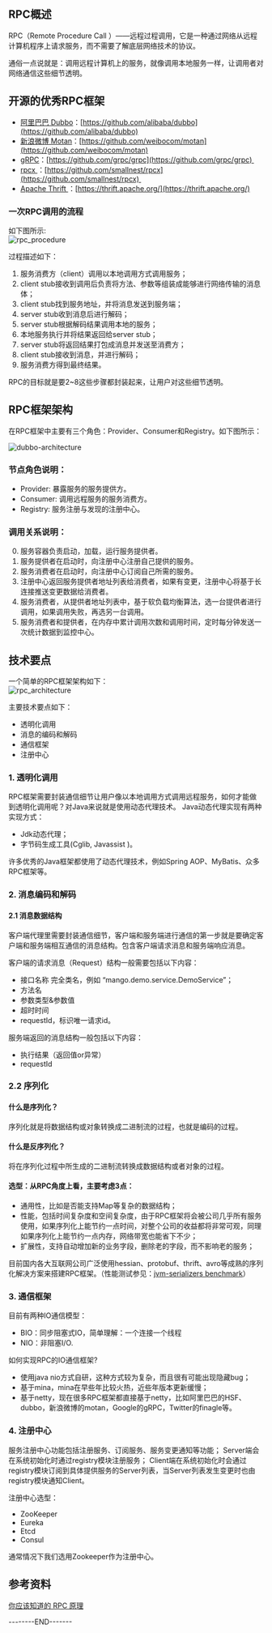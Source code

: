 ## RPC概述
RPC（Remote Procedure Call ）——远程过程调用，它是一种通过网络从远程计算机程序上请求服务，而不需要了解底层网络技术的协议。

通俗一点说就是：调用远程计算机上的服务，就像调用本地服务一样，让调用者对网络通信这些细节透明。

## 开源的优秀RPC框架
* [阿里巴巴 Dubbo](https://github.com/alibaba/dubbo)：[https://github.com/alibaba/dubbo](https://github.com/alibaba/dubbo)
* [新浪微博 Motan](https://github.com/weibocom/motan)：[https://github.com/weibocom/motan](https://github.com/weibocom/motan)
* [gRPC](https://github.com/grpc/grpc)：[https://github.com/grpc/grpc](https://github.com/grpc/grpc) 
* [rpcx ](https://github.com/smallnest/rpcx)：[https://github.com/smallnest/rpcx](https://github.com/smallnest/rpcx) 
* [Apache Thrift ](https://thrift.apache.org/)：[https://thrift.apache.org/](https://thrift.apache.org/)

### 一次RPC调用的流程
如下图所示: 
<br>
![rpc_procedure](media/rpc_procedure.png)

过程描述如下：
1. 服务消费方（client）调用以本地调用方式调用服务；
2. client stub接收到调用后负责将方法、参数等组装成能够进行网络传输的消息体；
3. client stub找到服务地址，并将消息发送到服务端；
4. server stub收到消息后进行解码；
5. server stub根据解码结果调用本地的服务；
6. 本地服务执行并将结果返回给server stub；
7. server stub将返回结果打包成消息并发送至消费方；
8. client stub接收到消息，并进行解码；
9. 服务消费方得到最终结果。

RPC的目标就是要2~8这些步骤都封装起来，让用户对这些细节透明。

## RPC框架架构
在RPC框架中主要有三个角色：Provider、Consumer和Registry。如下图所示：

![dubbo-architecture](media/dubbo-architecture.png)

### 节点角色说明：
* Provider: 暴露服务的服务提供方。
* Consumer: 调用远程服务的服务消费方。
* Registry: 服务注册与发现的注册中心。

### 调用关系说明：
0. 服务容器负责启动，加载，运行服务提供者。
1. 服务提供者在启动时，向注册中心注册自己提供的服务。
2. 服务消费者在启动时，向注册中心订阅自己所需的服务。
3. 注册中心返回服务提供者地址列表给消费者，如果有变更，注册中心将基于长连接推送变更数据给消费者。
4. 服务消费者，从提供者地址列表中，基于软负载均衡算法，选一台提供者进行调用，如果调用失败，再选另一台调用。
5. 服务消费者和提供者，在内存中累计调用次数和调用时间，定时每分钟发送一次统计数据到监控中心。

## 技术要点
一个简单的RPC框架架构如下：
<br>
![rpc_architecture](media/rpc_architecture.png)

主要技术要点如下：
* 透明化调用
* 消息的编码和解码
* 通信框架
* 注册中心

### 1. 透明化调用
RPC框架需要封装通信细节让用户像以本地调用方式调用远程服务，如何才能做到透明化调用呢？对Java来说就是使用动态代理技术。
Java动态代理实现有两种实现方式：
* Jdk动态代理；
* 字节码生成工具(Cglib, Javassist )。

许多优秀的Java框架都使用了动态代理技术，例如Spring AOP、MyBatis、众多RPC框架等。

### 2. 消息编码和解码
#### 2.1 消息数据结构
客户端代理里需要封装通信细节，客户端和服务端进行通信的第一步就是要确定客户端和服务端相互通信的消息结构。包含客户端请求消息和服务端响应消息。

客户端的请求消息（Request）结构一般需要包括以下内容：
* 接口名称
完全类名，例如 “mango.demo.service.DemoService”；
* 方法名
* 参数类型&参数值
* 超时时间
* requestId，标识唯一请求id。

服务端返回的消息结构一般包括以下内容：
* 执行结果（返回值or异常）
* requestId

### 2.2 序列化
#### 什么是序列化？
   序列化就是将数据结构或对象转换成二进制流的过程，也就是编码的过程。
#### 什么是反序列化？
   将在序列化过程中所生成的二进制流转换成数据结构或者对象的过程。
#### 选型：从RPC角度上看，主要考虑3点：
* 通用性，比如是否能支持Map等复杂的数据结构；
* 性能，包括时间复杂度和空间复杂度，由于RPC框架将会被公司几乎所有服务使用，如果序列化上能节约一点时间，对整个公司的收益都将非常可观，同理如果序列化上能节约一点内存，网络带宽也能省下不少；
* 扩展性，支持自动增加新的业务字段，删除老的字段，而不影响老的服务；

目前国内各大互联网公司广泛使用hessian、protobuf、thrift、avro等成熟的序列化解决方案来搭建RPC框架。（性能测试参见：[jvm-serializers benchmark](https://github.com/eishay/jvm-serializers/wiki)）

### 3. 通信框架
目前有两种IO通信模型：
* BIO：同步阻塞式IO，简单理解：一个连接一个线程
* NIO：非阻塞I/O.

如何实现RPC的IO通信框架?
* 使用java nio方式自研，这种方式较为复杂，而且很有可能出现隐藏bug；
* 基于mina，mina在早些年比较火热，近些年版本更新缓慢；
* 基于netty，现在很多RPC框架都直接基于netty，比如阿里巴巴的HSF、dubbo，新浪微博的motan，Google的gRPC，Twitter的finagle等。

### 4. 注册中心
服务注册中心功能包括注册服务、订阅服务、服务变更通知等功能；
Server端会在系统初始化时通过registry模块注册服务；
Client端在系统初始化时会通过registry模块订阅到具体提供服务的Server列表，当Server列表发生变更时也由registry模块通知Client。

注册中心选型：
* ZooKeeper
* Eureka
* Etcd
* Consul

通常情况下我们选用Zookeeper作为注册中心。

## 参考资料
[你应该知道的 RPC 原理](http://blog.jobbole.com/92290/)

--------END-------
